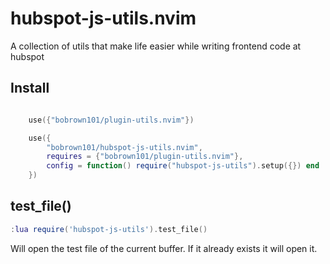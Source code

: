 # hubspot-js-utils.nvim
A collection of utils that make life easier while writing frontend code at hubspot

## Install
```lua

    use({"bobrown101/plugin-utils.nvim"})

    use({
        "bobrown101/hubspot-js-utils.nvim",
        requires = {"bobrown101/plugin-utils.nvim"},
        config = function() require("hubspot-js-utils").setup({}) end
    })

```

## test_file()
```lua
:lua require('hubspot-js-utils').test_file()
```

Will open the test file of the current buffer. If it already exists it will open it.
